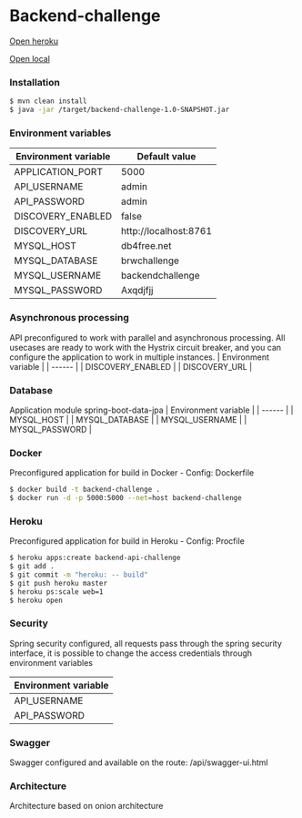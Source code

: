 # Backend-challenge


[Open heroku](https://luccascosta.github.io/react-identity-component/)

[Open local](http://localhost:5000/api/swagger-ui.html)

### Installation

```sh
$ mvn clean install
$ java -jar /target/backend-challenge-1.0-SNAPSHOT.jar
```

### Environment variables

| Environment variable | Default value |
| ------ | ------ |
| APPLICATION_PORT | 5000 |
| API_USERNAME | admin |
| API_PASSWORD | admin |
| DISCOVERY_ENABLED | false |
| DISCOVERY_URL | http://localhost:8761 |
| MYSQL_HOST | db4free.net |
| MYSQL_DATABASE | brwchallenge |
| MYSQL_USERNAME | backendchallenge |
| MYSQL_PASSWORD | Axqdjfjj |

### Asynchronous processing

API preconfigured to work with parallel and asynchronous processing.
All usecases are ready to work with the Hystrix circuit breaker, and you can configure the application to work in multiple instances.
| Environment variable |
| ------ |
| DISCOVERY_ENABLED |
| DISCOVERY_URL |

### Database

Application module spring-boot-data-jpa
| Environment variable |
| ------ |
| MYSQL_HOST |
| MYSQL_DATABASE |
| MYSQL_USERNAME |
| MYSQL_PASSWORD |

### Docker

Preconfigured application for build in Docker - Config: Dockerfile

```sh
$ docker build -t backend-challenge .
$ docker run -d -p 5000:5000 --net=host backend-challenge
```

### Heroku

Preconfigured application for build in Heroku - Config: Procfile

```sh
$ heroku apps:create backend-api-challenge
$ git add .
$ git commit -m "heroku: -- build"
$ git push heroku master
$ heroku ps:scale web=1
$ heroku open
```

### Security

Spring security configured, all requests pass through the spring security interface, it is possible to change the access credentials through environment variables

| Environment variable |
| ------ |
| API_USERNAME |
| API_PASSWORD |

### Swagger

Swagger configured and available on the route: /api/swagger-ui.html

### Architecture
Architecture based on onion architecture